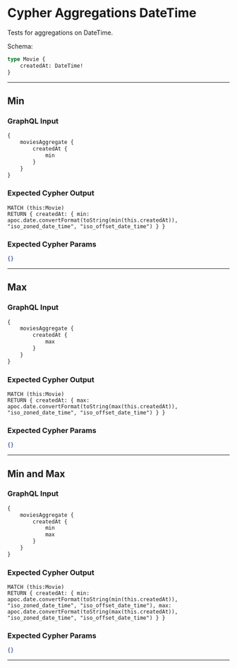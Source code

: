# Cypher Aggregations DateTime

Tests for aggregations on DateTime.

Schema:

```graphql
type Movie {
    createdAt: DateTime!
}
```

---

## Min

### GraphQL Input

```graphql
{
    moviesAggregate {
        createdAt {
            min
        }
    }
}
```

### Expected Cypher Output

```cypher
MATCH (this:Movie)
RETURN { createdAt: { min: apoc.date.convertFormat(toString(min(this.createdAt)), "iso_zoned_date_time", "iso_offset_date_time") } }
```

### Expected Cypher Params

```json
{}
```

---

## Max

### GraphQL Input

```graphql
{
    moviesAggregate {
        createdAt {
            max
        }
    }
}
```

### Expected Cypher Output

```cypher
MATCH (this:Movie)
RETURN { createdAt: { max: apoc.date.convertFormat(toString(max(this.createdAt)), "iso_zoned_date_time", "iso_offset_date_time") } }
```

### Expected Cypher Params

```json
{}
```

---

## Min and Max

### GraphQL Input

```graphql
{
    moviesAggregate {
        createdAt {
            min
            max
        }
    }
}
```

### Expected Cypher Output

```cypher
MATCH (this:Movie)
RETURN { createdAt: { min: apoc.date.convertFormat(toString(min(this.createdAt)), "iso_zoned_date_time", "iso_offset_date_time"), max: apoc.date.convertFormat(toString(max(this.createdAt)), "iso_zoned_date_time", "iso_offset_date_time") } }
```

### Expected Cypher Params

```json
{}
```

---
